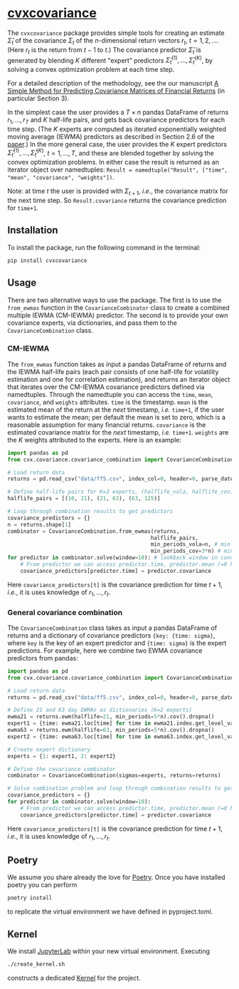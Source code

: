 # [cvxcovariance](http://www.cvxgrp.org/cov_pred_finance)

The `cvxcovariance` package
provides simple tools for creating an estimate $\hat\Sigma_t$ of the covariance $\Sigma_t$ of the $n$-dimensional return vectors $r_t$, $t=1,2,\ldots$. (Here $r_t$ is the return from $t-1$ to $t$.) The covariance predictor $\hat\Sigma_t$ is generated by blending $K$ different "expert" predictors $\hat\Sigma_t^{(1)},\ldots,\hat\Sigma_t^{(K)}$, by solving a convex optimization problem at each time step.

For a detailed description of the methodology, see the our manuscript [A Simple Method for Predicting
Covariance Matrices of Financial Returns](https://web.stanford.edu/~boyd/papers/cov_pred_finance.html) (in particular Section 3).

In the simplest case the user provides a $T\times n$ pandas DataFrame
of returns $r_1,\ldots,r_T$ and $K$ half-life pairs, and gets back covariance predictors for each time
step. (The $K$ experts are computed as iterated exponentially weighted moving average (IEWMA) predictors as described in Section 2.6 of the [paper](https://web.stanford.edu/~boyd/papers/cov_pred_finance.html).) In the more general case, the user provides the $K$ expert predictors $\hat\Sigma_t^{(1)},\ldots,\hat\Sigma_t^{(K)}$, $t=1,\ldots,T$, and these are blended together by solving the convex optimization problems. In either case the result is returned as an iterator object over namedtuples: `Result = namedtuple("Result", ["time", "mean", "covariance", "weights"])`.


Note: at time $t$ the user is provided with $\Sigma_{t+1}$,
$\textit{i.e.}$, the covariance matrix for the next time step. So `Result.covariance` returns the covariance prediction for `time+1`.

## Installation
To install the package, run the following command in the terminal:

```bash
pip install cvxcovariance
```

## Usage
There are two alternative ways to use the package. The first is to use the
`from_ewmas` function in the `CovarianceCombinator` class to create a combined multiple IEWMA (CM-IEWMA) predictor. The second is to provide your own covariance experts, via dictionaries, and pass them to the `CovarianceCombination` class.

### CM-IEWMA
The `from_ewmas` function takes as input a pandas DataFrame of
returns and the IEWMA half-life pairs (each pair consists of one half-life for volatility estimation and one for correlation estimation), and returns an iterator object that
iterates over the CM-IEWMA covariance predictors defined via namedtuples. Through the namedtuple you can access the `time`, `mean`, `covariance`, and `weights` attributes. `time` is the timestamp. `mean` is the estimated mean of the return at the $\textit{next}$ timestamp, $\textit{i.e.}$ `time+1`, if the user wants to estimate the mean; per default the mean is set to zero, which is a reasonable assumption for many financial returns. `covariance` is the estimated covariance matrix for the $\textit{next}$ timestamp, $\textit{i.e.}$ `time+1`. `weights` are the $K$ weights attributed to the experts. Here is an example:
    
```python
import pandas as pd
from cvx.covariance.covariance_combination import CovarianceCombination

# Load return data
returns = pd.read_csv("data/ff5.csv", index_col=0, header=0, parse_dates=True).iloc[:1000]

# Define half-life pairs for K=3 experts, (halflife_vola, halflife_cov)
halflife_pairs = [(10, 21), (21, 63), (63, 125)]

# Loop through combination results to get predictors
covariance_predictors = {}
n = returns.shape[1]
combinator = CovarianceCombination.from_ewmas(returns, 
                                             halflife_pairs,
                                             min_periods_vola=n, # min periods for volatility estimation
                                             min_periods_cov=3*n) # min periods for correlation estimation (must be at least n)
for predictor in combinator.solve(window=10): # lookback window in convex optimization problem
    # From predictor we can access predictor.time, predictor.mean (=0 here), predictor.covariance, and predictor.weights
    covariance_predictors[predictor.time] = predictor.covariance
```
Here `covariance_predictors[t]` is the covariance prediction for time $t+1$, $\textit{i.e.}$, it is uses knowledge of $r_1,\ldots,r_t$.

### General covariance combination
The `CovarianceCombination` class takes as input a pandas DataFrame of
returns and a dictionary of covariance predictors `{key: {time:
sigma}`, where `key` is the key of an expert predictor and `{time:
sigma}` is the expert predictions. For example, here we combine two EWMA covariance predictors from pandas:

```python
import pandas as pd
from cvx.covariance.covariance_combination import CovarianceCombination

# Load return data
returns = pd.read_csv("data/ff5.csv", index_col=0, header=0, parse_dates=True).iloc[:1000]; n = returns.shape[1]

# Define 21 and 63 day EWMAs as dictionaries (K=2 experts)
ewma21 = returns.ewm(halflife=21, min_periods=5*n).cov().dropna()
expert1 = {time: ewma21.loc[time] for time in ewma21.index.get_level_values(0).unique()}
ewma63 = returns.ewm(halflife=63, min_periods=5*n).cov().dropna()
expert2 = {time: ewma63.loc[time] for time in ewma63.index.get_level_values(0).unique()}

# Create expert dictionary
experts = {1: expert1, 2: expert2}

# Define the covariance combinator 
combinator = CovarianceCombination(sigmas=experts, returns=returns)

# Solve combination problem and loop through combination results to get predictors
covariance_predictors = {}
for predictor in combinator.solve(window=10):
    # From predictor we can access predictor.time, predictor.mean (=0 here), predictor.covariance, and predictor.weights
    covariance_predictors[predictor.time] = predictor.covariance
```
Here `covariance_predictors[t]` is the covariance prediction for time $t+1$, $\textit{i.e.}$, it is uses knowledge of $r_1,\ldots,r_t$.

## Poetry

We assume you share already the love for [Poetry](https://python-poetry.org).
Once you have installed poetry you can perform

```bash
poetry install
```

to replicate the virtual environment we have defined in pyproject.toml.

## Kernel

We install [JupyterLab](https://jupyter.org) within your new virtual
environment. Executing

```bash
./create_kernel.sh
```

constructs a dedicated
[Kernel](https://docs.jupyter.org/en/latest/projects/kernels.html) for the
project.


